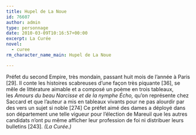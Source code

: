```yaml
---
title: Hupel de La Noue
id: 76607
author: admin
type: personnage
date: 2010-03-09T10:16:57+00:00
excerpt: La Curée
novel:
  - curee
rm_character_name_main: Hupel de La Noue

---
```

Préfet du second Empire, très mondain, passant huit mois de l&rsquo;année à Paris [29]. Il conte les histoires scabreuses d&rsquo;une façon très piquante [36], se mêle de littérature aimable et a composé un poème en trois tableaux, les _Amours du beau Narcisse et de la nymphe Écho,_ qu&rsquo;on représente chez Saccard et que l&rsquo;auteur a mis en tableaux vivants pour ne pas alourdir par des vers un sujet si noble [274] Ce préfet aimé des dames a déployé dans son département une telle vigueur pour l&rsquo;élection de Mareuil que les autres candidats n&rsquo;ont pu même afficher leur profession de foi ni distribuer leurs bulletins [243]. _(La Curée.)_